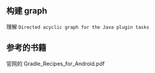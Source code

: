 ## 构建 graph
理解 `Directed acyclic graph for the Java plugin tasks`

## 参考的书籍
官网的 Gradle\_Recipes\_for\_Android.pdf